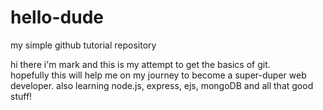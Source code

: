 # hello-dude
my simple github tutorial repository

hi there i'm mark and this is my attempt to get the basics of git.  
hopefully this will help me on my journey to become a super-duper web developer.
also learning node.js, express, ejs, mongoDB and all that good stuff!
